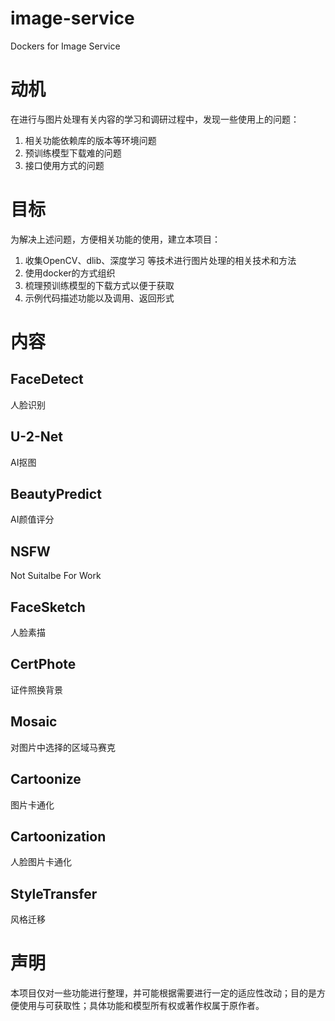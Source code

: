 # image-service
Dockers for Image Service

# 动机
在进行与图片处理有关内容的学习和调研过程中，发现一些使用上的问题：
   1. 相关功能依赖库的版本等环境问题
   2. 预训练模型下载难的问题
   3. 接口使用方式的问题

# 目标
为解决上述问题，方便相关功能的使用，建立本项目：
   1. 收集OpenCV、dlib、深度学习 等技术进行图片处理的相关技术和方法
   2. 使用docker的方式组织
   3. 梳理预训练模型的下载方式以便于获取
   4. 示例代码描述功能以及调用、返回形式

# 内容

## FaceDetect
人脸识别

## U-2-Net
AI抠图

## BeautyPredict
AI颜值评分

## NSFW
Not Suitalbe For Work

## FaceSketch
人脸素描

## CertPhote
证件照换背景

## Mosaic
对图片中选择的区域马赛克

## Cartoonize
图片卡通化

## Cartoonization
人脸图片卡通化

## StyleTransfer
风格迁移

# 声明
本项目仅对一些功能进行整理，并可能根据需要进行一定的适应性改动；目的是方便使用与可获取性；具体功能和模型所有权或著作权属于原作者。


